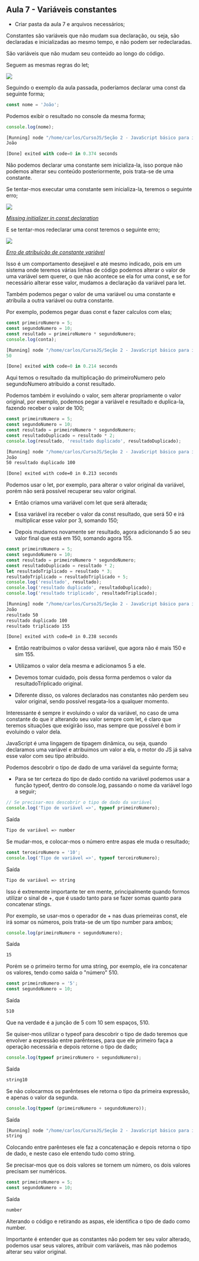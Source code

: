 ## Aula 7 - Variáveis constantes

- Criar pasta da aula 7 e arquivos necessários;

Constantes são variáveis que não mudam sua declaração, ou seja, são declaradas e inicializadas ao mesmo tempo, e não podem ser redeclaradas.

São variáveis que não mudam seu conteúdo ao longo do código.

Seguem as mesmas regras do let;

![](file:///home/carlos/Imagens/Capturas%20de%20tela/Captura%20de%20tela%20de%202024-02-18%2018-25-15.png?msec=1709082727612)

Seguindo o exemplo da aula passada, poderíamos declarar uma const da seguinte forma;

```js
const nome = 'João';
```

Podemos exibir o resultado no console da mesma forma;

```js
console.log(nome);
```

```js
[Running] node "/home/carlos/CursoJS/Seção 2 - JavaScript básico para iniciantes/aula7/index.js"
João

[Done] exited with code=0 in 0.374 seconds
```

Não podemos declarar uma constante sem inicializa-la, isso porque não podemos alterar seu conteúdo posteriormente, pois trata-se de uma constante.

Se tentar-mos executar uma constante sem inicializa-la, teremos o seguinte erro;

![](file:///home/carlos/Imagens/Capturas%20de%20tela/Captura%20de%20tela%20de%202024-02-18%2018-30-03.png?msec=1709082727523)

<u>*Missing initializer in const declaration*</u>

E se tentar-mos redeclarar uma const teremos o seguinte erro;

![](file:///home/carlos/Imagens/Capturas%20de%20tela/Captura%20de%20tela%20de%202024-02-18%2018-32-51.png?msec=1709082727525)

<u>*Erro de atribuição de constante variável*</u>

Isso é um comportamento desejável e até mesmo indicado, pois em um sistema onde teremos várias linhas de código podemos alterar o valor de uma variável sem querer, o que não acontece se ela for uma const, e se for necessário alterar esse valor, mudamos a declaração da variável para let.

Também podemos pegar o valor de uma variável ou uma constante e atribuila a outra variável ou outra constante.

Por exemplo, podemos pegar duas const e fazer calculos com elas;

```js
const primeiroNumero = 5;
const segundoNumero = 10;
const resultado = primeiroNumero * segundoNumero;
console.log(conta);
```

```js
[Running] node "/home/carlos/CursoJS/Seção 2 - JavaScript básico para iniciantes/aula7/tempCodeRunnerFile.js"
50

[Done] exited with code=0 in 0.214 seconds
```

Aqui temos o resultado da multiplicação do primeiroNumero pelo segundoNumero atribuido a const resultado.

Podemos também ir evoluindo o valor, sem alterar propriamente o valor original, por exemplo, podemos pegar a variável e resultado e duplica-la, fazendo receber o valor de 100;

```js
const primeiroNumero = 5;
const segundoNumero = 10;
const resultado = primeiroNumero * segundoNumero;
const resultadoDuplicado = resultado * 2;
console.log(resultado, 'resultado duplicado', resultadoDuplicado);
```

```bash
[Running] node "/home/carlos/CursoJS/Seção 2 - JavaScript básico para iniciantes/aula7/index.js"
João
50 resultado duplicado 100

[Done] exited with code=0 in 0.213 seconds
```

Podemos usar o let, por exemplo, para alterar o valor original da variável, porém não será possível recuperar seu valor original.

- Então criamos uma variável com let que será alterada;

- Essa variável ira receber o valor da const resultado, que será 50 e irá multiplicar esse valor por 3, somando 150;

- Depois mudamos novamente ser resultado, agora adicionando 5 ao seu valor final que está em 150, somando agora 155.

```js
const primeiroNumero = 5;
const segundoNumero = 10;
const resultado = primeiroNumero * segundoNumero;
const resultadoDuplicado = resultado * 2;
let resultadoTriplicado = resultado * 3;
resultadoTriplicado = resultadoTriplicado + 5;
console.log('resultado', resultado);
console.log('resultado duplicado', resultadoDuplicado);
console.log('resultado triplicado', resultadoTriplicado);
```

```bash
[Running] node "/home/carlos/CursoJS/Seção 2 - JavaScript básico para iniciantes/aula7/index.js"
João
resultado 50
resultado duplicado 100
resultado triplicado 155

[Done] exited with code=0 in 0.238 seconds
```

- Então reatribuimos o valor dessa variável, que agora não é mais 150 e sim 155.

- Utilizamos o valor dela mesma e adicionamos 5 a ele.

- Devemos tomar cuidado, pois dessa forma perdemos o valor da resultadoTriplicado original.

- Diferente disso, os valores declarados nas constantes não perdem seu valor original, sendo possível resgata-los a qualquer momento.

Interessante é sempre ir evoluindo o valor da variável, no caso de uma constante do que ir alterando seu valor sempre com let, é claro que teremos situações que exigirão isso, mas sempre que possível é bom ir evoluindo o valor dela.

JavaScript é uma lingagem de tipagem dinâmica, ou seja, quando declaramos uma variável e atribuimos um valor a ela, o motor do JS já salva esse valor com seu tipo atribuido.

Podemos descobrir o tipo de dado de uma variável da seguinte forma;

- Para se ter certeza do tipo de dado contido na variável podemos usar a função typeof, dentro do console.log, passando o nome da variável logo a seguir;

```js
// Se precisar-mos descobrir o tipo de dado da variável
console.log('Tipo de variável =>', typeof primeiroNumero);
```

Saída

```bash
Tipo de variável => number
```

Se mudar-mos, e colocar-mos o número entre aspas ele muda o resultado;

```js
const terceiroNumero = '10';
console.log('Tipo de variável =>', typeof terceiroNumero);
```

Saída

```bash
Tipo de variável => string
```

Isso é extremente importante ter em mente, principalmente quando formos utilizar o sinal de +, que é usado tanto para se fazer somas quanto para concatenar stings.

Por exemplo, se usar-mos o operador de + nas duas priemeiras const, ele irá somar os números, pois trata-se de um tipo number para ambos;

```js
console.log(primeiroNumero + segundoNumero);
```

Saída

```bash
15
```

Porém se o primeiro termo for uma string, por exemplo, ele ira concatenar os valores, tendo como saída o "número" 510.

```js
const primeiroNumero = '5';
const segundoNumero = 10;
```

Saída

```bash
510
```

Que na verdade é a junção de 5 com 10 sem espaços, 510.

Se quiser-mos utilizar o typeof para descobrir o tipo de dado teremos que envolver a expressão entre parênteses, para que ele primeiro faça a operação necessária e depois retorne o tipo de dado;

```js
console.log(typeof primeiroNumero + segundoNumero);
```

Saída

```bash
string10
```

Se não colocarmos os parênteses ele retorna o tipo da primeira expressão, e apenas o valor da segunda.

```js
console.log(typeof (primeiroNumero + segundoNumero));
```

Saída

```bash
[Running] node "/home/carlos/CursoJS/Seção 2 - JavaScript básico para iniciantes/aula7/index.js"
string
```

Colocando entre parênteses ele faz a concatenação e depois retorna o tipo de dado, e neste caso ele entendo tudo como string.

Se precisar-mos que os dois valores se tornem um número, os dois valores precisam ser numéricos.

```js
const primeiroNumero = 5;
const segundoNumero = 10;
```

Saída

```bash
number
```

Alterando o código e retirando as aspas, ele identifica o tipo de dado como number.

Importante é entender que as constantes não podem ter seu valor alterado, podemos usar seus valores, atribuir com variáveis, mas não podemos alterar seu valor original.
